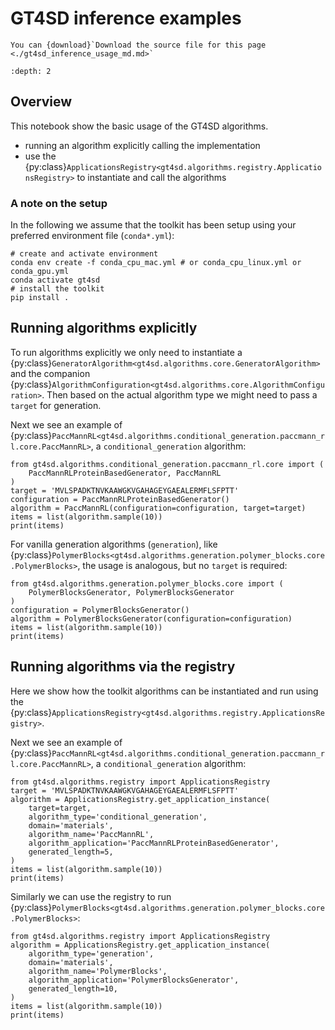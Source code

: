 # GT4SD inference examples

```{note}
You can {download}`Download the source file for this page <./gt4sd_inference_usage_md.md>`
```

```{contents}
:depth: 2
```

## Overview

This notebook show the basic usage of the GT4SD algorithms.

- running an  algorithm explicitly calling the implementation
- use the {py:class}`ApplicationsRegistry<gt4sd.algorithms.registry.ApplicationsRegistry>` to instantiate and call the algorithms

### A note on the setup

In the following we assume that the toolkit has been setup using your preferred environment file (`conda*.yml`):

```{code-block} sh
# create and activate environment
conda env create -f conda_cpu_mac.yml # or conda_cpu_linux.yml or conda_gpu.yml
conda activate gt4sd
# install the toolkit
pip install .
```

## Running algorithms explicitly

To run algorithms explicitly we only need to instantiate a {py:class}`GeneratorAlgorithm<gt4sd.algorithms.core.GeneratorAlgorithm>`
and the companion {py:class}`AlgorithmConfiguration<gt4sd.algorithms.core.AlgorithmConfiguration>`.
Then based on the actual algorithm type we might need to pass a `target` for generation.

Next we see an example of {py:class}`PaccMannRL<gt4sd.algorithms.conditional_generation.paccmann_rl.core.PaccMannRL>`,
a `conditional_generation` algorithm:

```{code-block} python
from gt4sd.algorithms.conditional_generation.paccmann_rl.core import (
    PaccMannRLProteinBasedGenerator, PaccMannRL
)
target = 'MVLSPADKTNVKAAWGKVGAHAGEYGAEALERMFLSFPTT'
configuration = PaccMannRLProteinBasedGenerator()
algorithm = PaccMannRL(configuration=configuration, target=target)
items = list(algorithm.sample(10))
print(items)
```

For vanilla generation algorithms (`generation`), like {py:class}`PolymerBlocks<gt4sd.algorithms.generation.polymer_blocks.core.PolymerBlocks>`,
the usage is analogous, but no `target` is required:

```{code-block} python
from gt4sd.algorithms.generation.polymer_blocks.core import (
    PolymerBlocksGenerator, PolymerBlocksGenerator
)
configuration = PolymerBlocksGenerator()
algorithm = PolymerBlocksGenerator(configuration=configuration)
items = list(algorithm.sample(10))
print(items)
```

## Running algorithms via the registry

Here we show how the toolkit algorithms can be instantiated and run using the {py:class}`ApplicationsRegistry<gt4sd.algorithms.registry.ApplicationsRegistry>`.

Next we see an example of {py:class}`PaccMannRL<gt4sd.algorithms.conditional_generation.paccmann_rl.core.PaccMannRL>`, a `conditional_generation` algorithm:

```{code-block} python
from gt4sd.algorithms.registry import ApplicationsRegistry
target = 'MVLSPADKTNVKAAWGKVGAHAGEYGAEALERMFLSFPTT'
algorithm = ApplicationsRegistry.get_application_instance(
    target=target,
    algorithm_type='conditional_generation',
    domain='materials',
    algorithm_name='PaccMannRL',
    algorithm_application='PaccMannRLProteinBasedGenerator',
    generated_length=5,
)
items = list(algorithm.sample(10))
print(items)
```

Similarly we can use the registry to run {py:class}`PolymerBlocks<gt4sd.algorithms.generation.polymer_blocks.core.PolymerBlocks>`:

```{code-block} python
from gt4sd.algorithms.registry import ApplicationsRegistry
algorithm = ApplicationsRegistry.get_application_instance(
    algorithm_type='generation',
    domain='materials',
    algorithm_name='PolymerBlocks',
    algorithm_application='PolymerBlocksGenerator',
    generated_length=10,
)
items = list(algorithm.sample(10))
print(items)
```
